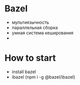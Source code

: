 # Bazel

- мультиязычность
- параллельная сборка
- умная система кеширования
-


# How to start

- install bazel
- ibazel (npm i -g @bazel/ibazel)

